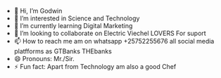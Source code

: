 - 👋 Hi, I’m Godwin
- 👀 I’m interested in Science and Technology
- 🌱 I’m currently learning Digital Marketing
- 💞️ I’m looking to collaborate on Electric Viechel LOVERS For suport
- 📫 How to reach me am on whatsapp +25752255676 all social media platfforms as GTBanks THEbanks
- 😄 Pronouns: Mr./Sir.
- ⚡ Fun fact: Apart from Technology am also a good Chef

<!---
gtbanks255/gtbanks255 is a ✨ special ✨ repository because its `README.md` (this file) appears on your GitHub profile.
You can click the Preview link to take a look at your changes.
--->
